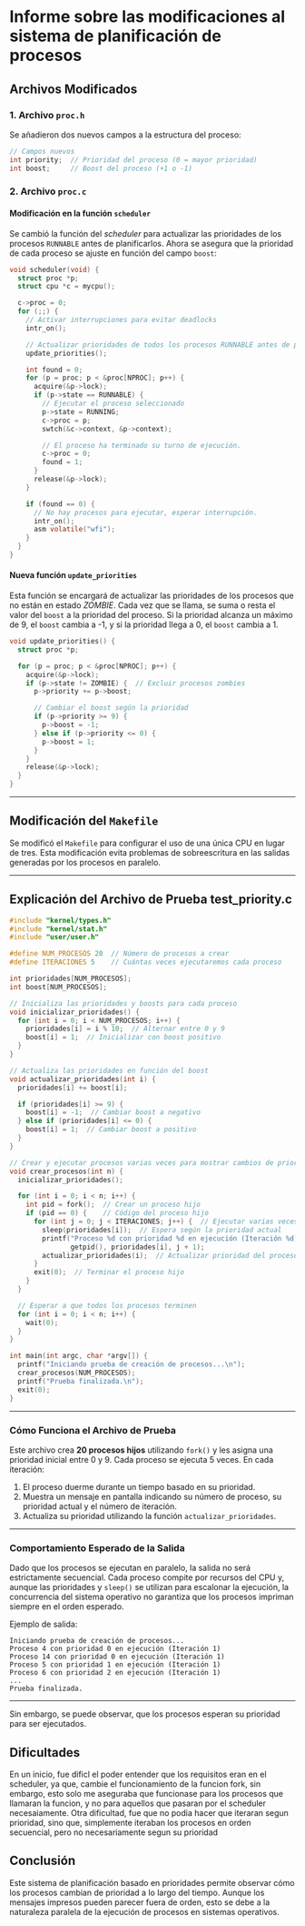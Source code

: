 
# Informe sobre las modificaciones al sistema de planificación de procesos

## Archivos Modificados

### 1. **Archivo `proc.h`**

Se añadieron dos nuevos campos a la estructura del proceso:

```c
// Campos nuevos
int priority;  // Prioridad del proceso (0 = mayor prioridad)
int boost;     // Boost del proceso (+1 o -1)
```

### 2. **Archivo `proc.c`**

#### Modificación en la función `scheduler`

Se cambió la función del *scheduler* para actualizar las prioridades de los procesos `RUNNABLE` antes de planificarlos. Ahora se asegura que la prioridad de cada proceso se ajuste en función del campo `boost`:

```c
void scheduler(void) {
  struct proc *p;
  struct cpu *c = mycpu();

  c->proc = 0;
  for (;;) {
    // Activar interrupciones para evitar deadlocks
    intr_on();

    // Actualizar prioridades de todos los procesos RUNNABLE antes de planificar
    update_priorities();

    int found = 0;
    for (p = proc; p < &proc[NPROC]; p++) {
      acquire(&p->lock);
      if (p->state == RUNNABLE) {
        // Ejecutar el proceso seleccionado
        p->state = RUNNING;
        c->proc = p;
        swtch(&c->context, &p->context);

        // El proceso ha terminado su turno de ejecución.
        c->proc = 0;
        found = 1;
      }
      release(&p->lock);
    }

    if (found == 0) {
      // No hay procesos para ejecutar, esperar interrupción.
      intr_on();
      asm volatile("wfi");
    }
  }
}
```

#### Nueva función `update_priorities`

Esta función se encargará de actualizar las prioridades de los procesos que no están en estado *ZOMBIE*. Cada vez que se llama, se suma o resta el valor del `boost` a la prioridad del proceso. Si la prioridad alcanza un máximo de 9, el `boost` cambia a -1, y si la prioridad llega a 0, el `boost` cambia a 1.

```c
void update_priorities() {
  struct proc *p;

  for (p = proc; p < &proc[NPROC]; p++) {
    acquire(&p->lock);
    if (p->state != ZOMBIE) {  // Excluir procesos zombies
      p->priority += p->boost;

      // Cambiar el boost según la prioridad
      if (p->priority >= 9) {
        p->boost = -1;
      } else if (p->priority <= 0) {
        p->boost = 1;
      }
    }
    release(&p->lock);
  }
}
```

---

## **Modificación del `Makefile`**

Se modificó el `Makefile` para configurar el uso de una única CPU en lugar de tres. Esta modificación evita problemas de sobreescritura en las salidas generadas por los procesos en paralelo.

---

## **Explicación del Archivo de Prueba test_priority.c**

```c
#include "kernel/types.h"
#include "kernel/stat.h"
#include "user/user.h"

#define NUM_PROCESOS 20  // Número de procesos a crear
#define ITERACIONES 5    // Cuántas veces ejecutaremos cada proceso

int prioridades[NUM_PROCESOS];
int boost[NUM_PROCESOS];

// Inicializa las prioridades y boosts para cada proceso
void inicializar_prioridades() {
  for (int i = 0; i < NUM_PROCESOS; i++) {
    prioridades[i] = i % 10;  // Alternar entre 0 y 9
    boost[i] = 1;  // Inicializar con boost positivo
  }
}

// Actualiza las prioridades en función del boost
void actualizar_prioridades(int i) {
  prioridades[i] += boost[i];

  if (prioridades[i] >= 9) {
    boost[i] = -1;  // Cambiar boost a negativo
  } else if (prioridades[i] <= 0) {
    boost[i] = 1;  // Cambiar boost a positivo
  }
}

// Crear y ejecutar procesos varias veces para mostrar cambios de prioridad
void crear_procesos(int n) {
  inicializar_prioridades();

  for (int i = 0; i < n; i++) {
    int pid = fork();  // Crear un proceso hijo
    if (pid == 0) {    // Código del proceso hijo
      for (int j = 0; j < ITERACIONES; j++) {  // Ejecutar varias veces
        sleep(prioridades[i]);  // Espera según la prioridad actual
        printf("Proceso %d con prioridad %d en ejecución (Iteración %d)\n", 
               getpid(), prioridades[i], j + 1);
        actualizar_prioridades(i);  // Actualizar prioridad del proceso
      }
      exit(0);  // Terminar el proceso hijo
    }
  }

  // Esperar a que todos los procesos terminen
  for (int i = 0; i < n; i++) {
    wait(0);
  }
}

int main(int argc, char *argv[]) {
  printf("Iniciando prueba de creación de procesos...\n");
  crear_procesos(NUM_PROCESOS);
  printf("Prueba finalizada.\n");
  exit(0);
}
```

---

### **Cómo Funciona el Archivo de Prueba**

Este archivo crea **20 procesos hijos** utilizando `fork()` y les asigna una prioridad inicial entre 0 y 9. Cada proceso se ejecuta 5 veces. En cada iteración:

1. El proceso duerme durante un tiempo basado en su prioridad.
2. Muestra un mensaje en pantalla indicando su número de proceso, su prioridad actual y el número de iteración.
3. Actualiza su prioridad utilizando la función `actualizar_prioridades`.

---

### **Comportamiento Esperado de la Salida**

Dado que los procesos se ejecutan en paralelo, la salida no será estrictamente secuencial. Cada proceso compite por recursos del CPU y, aunque las prioridades y `sleep()` se utilizan para escalonar la ejecución, la concurrencia del sistema operativo no garantiza que los procesos impriman siempre en el orden esperado.

Ejemplo de salida:

```
Iniciando prueba de creación de procesos...
Proceso 4 con prioridad 0 en ejecución (Iteración 1)
Proceso 14 con prioridad 0 en ejecución (Iteración 1)
Proceso 5 con prioridad 1 en ejecución (Iteración 1)
Proceso 6 con prioridad 2 en ejecución (Iteración 1)
...
Prueba finalizada.
```

---
Sin embargo, se puede observar, que los procesos esperan su prioridad para ser ejecutados.

## Dificultades
En un inicio, fue dificl el poder entender que los requisitos eran en el scheduler, ya que, cambie el funcionamiento de la funcion fork, sin embargo, esto solo me aseguraba que funcionase para los procesos que llamaran la funcion, y no para aquellos que pasaran por el scheduler necesaiamente. 
Otra dificultad, fue que no podia hacer que iteraran segun prioridad, sino que, simplemente iteraban los procesos en orden secuencial, pero no necesariamente segun su prioridad

## Conclusión

Este sistema de planificación basado en prioridades permite observar cómo los procesos cambian de prioridad a lo largo del tiempo. Aunque los mensajes impresos pueden parecer fuera de orden, esto se debe a la naturaleza paralela de la ejecución de procesos en sistemas operativos.
